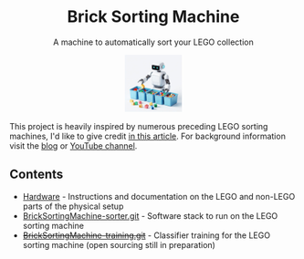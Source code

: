 <div align="center">

# Brick Sorting Machine

A machine to automatically sort your LEGO collection

<img src="doc/logo.jpeg" width="100" />

</div>

This project is heavily inspired by numerous preceding LEGO sorting machines, I'd like to give credit [in this article](https://medium.com/@bricksortingmachine/lego-sorting-machine-overview-d390645759f9). For background information visit the [blog](https://medium.com/@bricksortingmachine)
or [YouTube channel](https://www.youtube.com/@BrickSortingMachine).

## Contents

- [Hardware](doc/hardware/hardware.md) - Instructions and documentation on the LEGO and non-LEGO parts of the physical setup
- [BrickSortingMachine-sorter.git](https://github.com/BrickSortingMachine/BrickSortingMachine-sorter) - Software stack to run on the LEGO sorting machine
- ~~[BrickSortingMachine-training.git](https://github.com/BrickSortingMachine/BrickSortingMachine-training)~~ - Classifier training for the LEGO sorting machine (open sourcing still in preparation)
